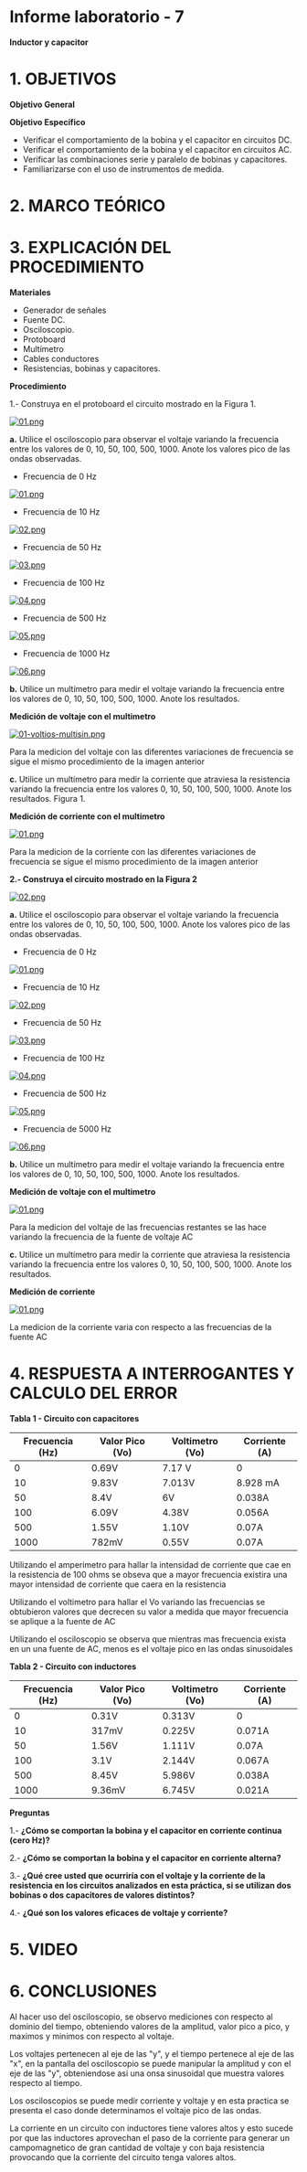 # Informe laboratorio - 7
**Inductor y capacitor**

# 1. OBJETIVOS # 

**Objetivo General**

**Objetivo Específico**
 
- Verificar el comportamiento de la bobina y el capacitor en circuitos DC. 
- Verificar el comportamiento de la bobina y el capacitor en circuitos AC. 
- Verificar las combinaciones serie y paralelo de bobinas y capacitores. 
- Familiarizarse con el uso de instrumentos de medida. 

# 2. MARCO TEÓRICO #

# 3. EXPLICACIÓN DEL PROCEDIMIENTO #

**Materiales** 
- Generador de señales 
- Fuente DC. 
- Osciloscopio. 
- Protoboard 
- Multímetro 
- Cables conductores 
- Resistencias, bobinas y capacitores. 

**Procedimiento**

1.- Construya en el protoboard el circuito mostrado en la Figura 1. 

[![01.png](https://i.postimg.cc/bvHrjmVw/01.png)](https://postimg.cc/Y40M6zw5)
 
**a.** Utilice el osciloscopio para observar el voltaje variando la frecuencia entre los 
valores de 0, 10, 50, 100, 500, 1000. Anote los valores pico de las ondas observadas. 


- Frecuencia de 0 Hz

[![01.png](https://i.postimg.cc/BQJGgB7D/01.png)](https://postimg.cc/c6kj1wS4)

- Frecuencia de 10 Hz

[![02.png](https://i.postimg.cc/mk28ckVc/02.png)](https://postimg.cc/8J9h912D)

- Frecuencia de 50 Hz

[![03.png](https://i.postimg.cc/28t26zW6/03.png)](https://postimg.cc/7fggtrm8)

- Frecuencia de 100 Hz

[![04.png](https://i.postimg.cc/yNmPvcbg/04.png)](https://postimg.cc/Z9qpqBZ4)

- Frecuencia de 500 Hz

[![05.png](https://i.postimg.cc/fLMvFyGH/05.png)](https://postimg.cc/McrRf6KR)

- Frecuencia de 1000 Hz

[![06.png](https://i.postimg.cc/kGpFBcBZ/06.png)](https://postimg.cc/Pv1871bz)

**b.** Utilice un multímetro para medir el voltaje variando la frecuencia entre los valores 
de 0, 10, 50, 100, 500, 1000. Anote los resultados. 

**Medición de voltaje con el multimetro** 

[![01-voltios-multisin.png](https://i.postimg.cc/x101FbgJ/01-voltios-multisin.png)](https://postimg.cc/9rn2D06C)

Para la medicion del voltaje con las diferentes variaciones de frecuencia se sigue el mismo procedimiento de la imagen anterior


**c.** Utilice un multímetro para medir la corriente que atraviesa la resistencia variando la 
frecuencia entre los valores 0, 10, 50, 100, 500, 1000. Anote los resultados. 
Figura 1. 

**Medición de corriente con el multimetro** 

[![01.png](https://i.postimg.cc/JnBrB37g/01.png)](https://postimg.cc/5YbdhCCq)

Para la medicion de la corriente con las diferentes variaciones de frecuencia se sigue el mismo procedimiento de la imagen anterior
 
**2.- Construya el circuito mostrado en la Figura 2**

[![02.png](https://i.postimg.cc/1tvz8fQx/02.png)](https://postimg.cc/FdJvqFzG)

**a.** Utilice el osciloscopio para observar el voltaje variando la frecuencia entre los 
valores de 0, 10, 50, 100, 500, 1000. Anote los valores pico de las ondas observadas. 

- Frecuencia de 0 Hz

[![01.png](https://i.postimg.cc/zGSbQ7qr/01.png)](https://postimg.cc/XrqYGwZH)

- Frecuencia de 10 Hz

[![02.png](https://i.postimg.cc/HLYc1ML7/02.png)](https://postimg.cc/5XrNw6Lx)

- Frecuencia de 50 Hz

[![03.png](https://i.postimg.cc/tT7sYHWq/03.png)](https://postimg.cc/xJDf4h6h)

- Frecuencia de 100 Hz

[![04.png](https://i.postimg.cc/C5qdsHc9/04.png)](https://postimg.cc/2LCzzvRx)

- Frecuencia de 500 Hz

[![05.png](https://i.postimg.cc/15FvY84Q/05.png)](https://postimg.cc/1f9085pC)

- Frecuencia de 5000 Hz

[![06.png](https://i.postimg.cc/R0SGFGdS/06.png)](https://postimg.cc/CR2brG9X)

**b.** Utilice un multímetro para medir el voltaje variando la frecuencia entre los valores 
de 0, 10, 50, 100, 500, 1000. Anote los resultados. 

**Medición de voltaje con el multimetro** 

[![01.png](https://i.postimg.cc/DwHC07t6/01.png)](https://postimg.cc/Hr00P1W8)

Para la medicion del voltaje de las frecuencias restantes se las hace variando la frecuencia de la fuente de voltaje AC

**c.** Utilice un multímetro para medir la corriente que atraviesa la resistencia variando la 
frecuencia entre los valores 0, 10, 50, 100, 500, 1000. Anote los resultados. 

**Medición de corriente** 

[![01.png](https://i.postimg.cc/pVCnkqXM/01.png)](https://postimg.cc/5jH025Cs)

La medicion de la corriente varia con respecto a las frecuencias de la fuente AC

# 4. RESPUESTA A INTERROGANTES Y CALCULO DEL ERROR #

**Tabla 1 - Circuito con capacitores**

| **Frecuencia (Hz)** | **Valor Pico (Vo)** | **Voltimetro (Vo)** | **Corriente (A)** |
| ---------- | ---------- | ---------- | --------- |
| 0 | 0.69V | 7.17 V | 0 |
| 10 | 9.83V | 7.013V |8.928 mA|
| 50 | 8.4V | 6V | 0.038A |
| 100 | 6.09V | 4.38V | 0.056A |
| 500 | 1.55V | 1.10V | 0.07A |
| 1000 | 782mV | 0.55V | 0.07A |

Utilizando el amperimetro para hallar la intensidad de corriente que cae en la resistencia de 100 ohms se obseva que a mayor frecuencia existira una mayor intensidad de corriente que caera en la resistencia

Utilizando el voltimetro para hallar el Vo variando las frecuencias se obtubieron valores que decrecen su valor a medida que mayor frecuencia se aplique a la fuente de AC

Utilizando el osciloscopio se observa que mientras mas frecuencia exista en un una fuente de AC, menos es el voltaje pico en las ondas sinusoidales


**Tabla 2 - Circuito con inductores**

| **Frecuencia (Hz)** | **Valor Pico (Vo)** | **Voltimetro (Vo)** | **Corriente (A)** |
| ---------- | ---------- | ---------- | --------- |
| 0 | 0.31V | 0.313V | 0 |
| 10 | 317mV | 0.225V | 0.071A|
| 50 | 1.56V | 1.111V | 0.07A |
| 100 | 3.1V | 2.144V | 0.067A |
| 500 | 8.45V | 5.986V | 0.038A |
| 1000 | 9.36mV | 6.745V | 0.021A |


**Preguntas** 

1.- **¿Cómo se comportan la bobina y el capacitor en corriente continua (cero Hz)?** 

2.- **¿Cómo se comportan la bobina y el capacitor en corriente alterna?** 

3.- **¿Qué cree usted que ocurriría con el voltaje y la corriente de la resistencia en los 
circuitos analizados en esta práctica, si se utilizan dos bobinas o dos capacitores de valores distintos?** 

4.- **¿Qué son los valores eficaces de voltaje y corriente?** 

# 5. VIDEO #

# 6. CONCLUSIONES #

Al hacer uso del osciloscopio, se observo mediciones con respecto al dominio del tiempo, obteniendo valores de la amplitud, valor pico a pico, y maximos y minimos con respecto al voltaje.

Los voltajes pertenecen al eje de las "y", y el tiempo pertenece al eje de las "x", en la pantalla del osciloscopio se puede manipular la amplitud y con el eje de las "y", obteniendose asi una onsa sinusoidal que muestra valores respecto al tiempo.

Los osciloscopios se puede medir corriente y voltaje y en esta practica se presenta el caso donde determinamos el voltaje pico de las ondas.

La corriente en un circuito con inductores tiene valores altos y esto sucede por que las inductores aprovechan el paso de la corriente para generar un campomagnetico de gran cantidad de voltaje y con baja resistencia provocando que la corriente del circuito tenga valores altos.


